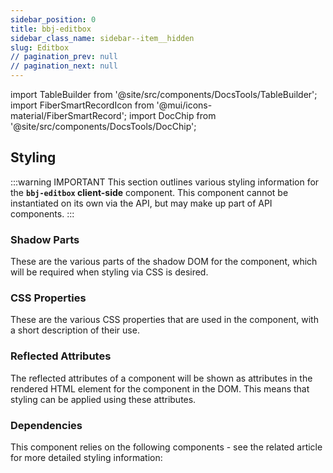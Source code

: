 ```yaml
---
sidebar_position: 0
title: bbj-editbox
sidebar_class_name: sidebar--item__hidden
slug: Editbox
// pagination_prev: null
// pagination_next: null
---
```


import TableBuilder from '@site/src/components/DocsTools/TableBuilder';
import FiberSmartRecordIcon from '@mui/icons-material/FiberSmartRecord';
import DocChip from '@site/src/components/DocsTools/DocChip';

<DocChip tooltipText="This component will render with a shadow DOM, an API built into the browser that facilitates encapsulation." label="Shadow" target="_blank" clickable={false} iconName='shadow' />

<DocChip tooltipText="The name of the web component that will render in the DOM." label="bbj-editbox" clickable={false} iconName='code'/>

## Styling

:::warning IMPORTANT
This section outlines various styling information for the **`bbj-editbox` client-side** component. This component cannot be instantiated on its own via the API, but may make up part of API components.
:::

### Shadow Parts
These are the various parts of the shadow DOM for the component, which will be required when styling via CSS is desired.
<TableBuilder tag='bbj-editbox' table="parts"/>

### CSS Properties

  These are the various CSS properties that are used in the component, with a short description of their use.
  
  <TableBuilder tag='bbj-editbox' table="properties"/>

### Reflected Attributes

  The reflected attributes of a component will be shown as attributes in the rendered HTML element for the component in the DOM. This means that styling can be applied using these attributes.
  
  <TableBuilder tag='bbj-editbox' table="reflects"/>

### Dependencies

  This component relies on the following components - see the related article for more detailed styling information:
  
  <TableBuilder tag='bbj-editbox' table="dependencies"/>
